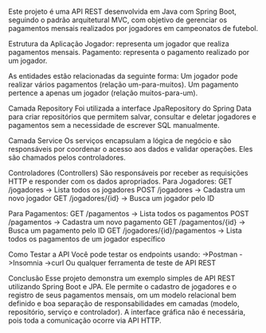 Este projeto é uma API REST desenvolvida em Java com Spring Boot, seguindo o padrão arquitetural MVC, com objetivo de gerenciar os pagamentos mensais realizados por jogadores em campeonatos de futebol.

Estrutura da Aplicação
Jogador: representa um jogador que realiza pagamentos mensais.
Pagamento: representa o pagamento realizado por um jogador.

As entidades estão relacionadas da seguinte forma:
Um jogador pode realizar vários pagamentos (relação um-para-muitos).
Um pagamento pertence a apenas um jogador (relação muitos-para-um).

Camada Repository
Foi utilizada a interface JpaRepository do Spring Data para criar repositórios que permitem salvar, consultar e deletar jogadores e pagamentos sem a necessidade de escrever SQL manualmente.

Camada Service
Os serviços encapsulam a lógica de negócio e são responsáveis por coordenar o acesso aos dados e validar operações. Eles são chamados pelos controladores.

Controladores (Controllers)
São responsáveis por receber as requisições HTTP e responder com os dados apropriados. 
Para Jogadores:
GET /jogadores → Lista todos os jogadores
POST /jogadores → Cadastra um novo jogador
GET /jogadores/{id} → Busca um jogador pelo ID

Para Pagamentos:
GET /pagamentos → Lista todos os pagamentos
POST /pagamentos → Cadastra um novo pagamento
GET /pagamentos/{id} → Busca um pagamento pelo ID
GET /jogadores/{id}/pagamentos → Lista todos os pagamentos de um jogador específico

Como Testar a API
Você pode testar os endpoints usando:
->Postman
->Insomnia
->curl
Ou qualquer ferramenta de teste de API REST

Conclusão
Esse projeto demonstra um exemplo simples de API REST utilizando Spring Boot e JPA. Ele permite o cadastro de jogadores e o registro de seus pagamentos mensais, 
om um modelo relacional bem definido e boa separação de responsabilidades em camadas (modelo, repositório, serviço e controlador). A interface gráfica não é necessária, 
pois toda a comunicação ocorre via API HTTP.
